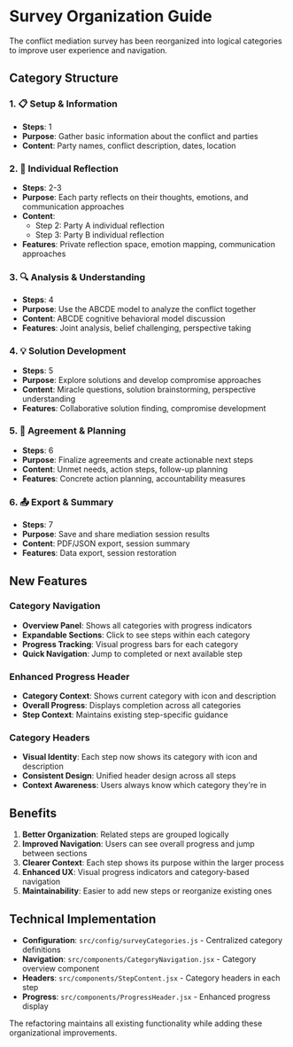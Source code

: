 # Survey Organization Guide

The conflict mediation survey has been reorganized into logical categories to improve user experience and navigation.

## Category Structure

### 1. 📋 Setup & Information
- **Steps**: 1
- **Purpose**: Gather basic information about the conflict and parties
- **Content**: Party names, conflict description, dates, location

### 2. 🤔 Individual Reflection  
- **Steps**: 2-3
- **Purpose**: Each party reflects on their thoughts, emotions, and communication approaches
- **Content**: 
  - Step 2: Party A individual reflection
  - Step 3: Party B individual reflection
- **Features**: Private reflection space, emotion mapping, communication approaches

### 3. 🔍 Analysis & Understanding
- **Steps**: 4
- **Purpose**: Use the ABCDE model to analyze the conflict together
- **Content**: ABCDE cognitive behavioral model discussion
- **Features**: Joint analysis, belief challenging, perspective taking

### 4. 💡 Solution Development
- **Steps**: 5
- **Purpose**: Explore solutions and develop compromise approaches
- **Content**: Miracle questions, solution brainstorming, perspective understanding
- **Features**: Collaborative solution finding, compromise development

### 5. 🤝 Agreement & Planning
- **Steps**: 6
- **Purpose**: Finalize agreements and create actionable next steps
- **Content**: Unmet needs, action steps, follow-up planning
- **Features**: Concrete action planning, accountability measures

### 6. 📤 Export & Summary
- **Steps**: 7
- **Purpose**: Save and share mediation session results
- **Content**: PDF/JSON export, session summary
- **Features**: Data export, session restoration

## New Features

### Category Navigation
- **Overview Panel**: Shows all categories with progress indicators
- **Expandable Sections**: Click to see steps within each category
- **Progress Tracking**: Visual progress bars for each category
- **Quick Navigation**: Jump to completed or next available step

### Enhanced Progress Header
- **Category Context**: Shows current category with icon and description
- **Overall Progress**: Displays completion across all categories
- **Step Context**: Maintains existing step-specific guidance

### Category Headers
- **Visual Identity**: Each step now shows its category with icon and description
- **Consistent Design**: Unified header design across all steps
- **Context Awareness**: Users always know which category they're in

## Benefits

1. **Better Organization**: Related steps are grouped logically
2. **Improved Navigation**: Users can see overall progress and jump between sections
3. **Clearer Context**: Each step shows its purpose within the larger process
4. **Enhanced UX**: Visual progress indicators and category-based navigation
5. **Maintainability**: Easier to add new steps or reorganize existing ones

## Technical Implementation

- **Configuration**: `src/config/surveyCategories.js` - Centralized category definitions
- **Navigation**: `src/components/CategoryNavigation.jsx` - Category overview component
- **Headers**: `src/components/StepContent.jsx` - Category headers in each step
- **Progress**: `src/components/ProgressHeader.jsx` - Enhanced progress display

The refactoring maintains all existing functionality while adding these organizational improvements.